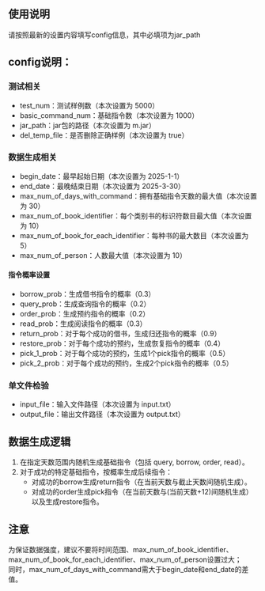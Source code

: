 ## 使用说明

请按照最新的设置内容填写config信息，其中必填项为jar_path

## config说明：

### 测试相关
- test_num：测试样例数（本次设置为 5000）
- basic_command_num：基础指令数（本次设置为 1000）
- jar_path：jar包的路径（本次设置为 m.jar）
- del_temp_file：是否删除正确样例（本次设置为 true）

### 数据生成相关
- begin_date：最早起始日期（本次设置为 2025-1-1）  
- end_date：最晚结束日期（本次设置为 2025-3-30）  
- max_num_of_days_with_command：拥有基础指令天数的最大值（本次设置为 30）  
- max_num_of_book_identifier：每个类别书的标识符数目最大值（本次设置为 10）  
- max_num_of_book_for_each_identifier：每种书的最大数目（本次设置为 5）  
- max_num_of_person：人数最大值（本次设置为 10）

#### 指令概率设置
- borrow_prob：生成借书指令的概率（0.3）  
- query_prob：生成查询指令的概率（0.2）  
- order_prob：生成预约指令的概率（0.2）  
- read_prob：生成阅读指令的概率（0.3）  
- return_prob：对于每个成功的借书，生成归还指令的概率（0.9）  
- restore_prob：对于每个成功的预约，生成恢复指令的概率（0.4）  
- pick_1_prob：对于每个成功的预约，生成1个pick指令的概率（0.5）  
- pick_2_prob：对于每个成功的预约，生成2个pick指令的概率（0.5）

### 单文件检验
- input_file：输入文件路径（本次设置为 input.txt）  
- output_file：输出文件路径（本次设置为 output.txt）

## 数据生成逻辑
1. 在指定天数范围内随机生成基础指令（包括 query, borrow, order, read）。
2. 对于成功的特定基础指令，按概率生成后续指令：  
    - 对成功的borrow生成return指令（在当前天数与截止天数间随机生成）。  
    - 对成功的order生成pick指令（在当前天数与(当前天数+12)间随机生成）以及生成restore指令。

## 注意
为保证数据强度，建议不要将时间范围、max_num_of_book_identifier、max_num_of_book_for_each_identifier、max_num_of_person设置过大；  
同时，max_num_of_days_with_command需大于begin_date和end_date的差值。
